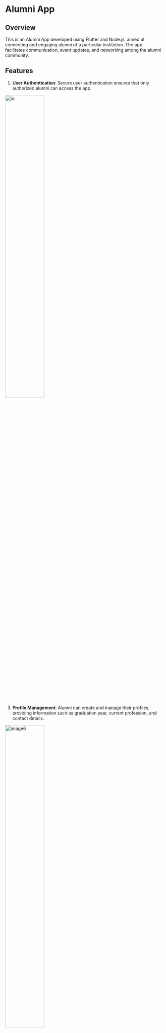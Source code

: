 # Alumni App

## Overview

This is an Alumni App developed using Flutter and Node.js, aimed at connecting and engaging alumni of a particular institution. The app facilitates communication, event updates, and networking among the alumni community.

## Features

1. **User Authentication**: Secure user authentication ensures that only authorized alumni can access the app.

<img src="https://github.com/09aryan/AlmaBase/assets/99637603/4df39807-ca7d-45ef-80f4-79f7d8c790f2" alt="io" width="50%">



3. **Profile Management**: Alumni can create and manage their profiles, providing information such as graduation year, current profession, and contact details.

<img src="https://github.com/09aryan/AlmaBase/assets/99637603/33d2f42f-8c65-485b-a6c0-f61926820771" alt="image6" width="50%">

5. **News Feed**: Stay updated with the latest news, events, and achievements of fellow alumni and the alma mater.

<img src="https://github.com/09aryan/AlmaBase/assets/99637603/ed72b79c-cab3-4db2-bd6d-f0888df5a4c6" alt="am7" width="50%">

9. **Directory**: Easily search and connect with other alumni based on various criteria such as graduation year, location, and profession.
 
<img src="https://github.com/09aryan/AlmaBase/assets/99637603/49cbc0bf-ee6f-486b-91ab-8356585d9063" alt="y" width="50%">

11. **Messaging**: Private messaging allows alumni to communicate directly within the app, fostering networking and collaboration.

<img src="https://github.com/09aryan/AlmaBase/assets/99637603/5d02219e-c683-40d7-8406-e48d55ebfbee" alt="image5" width="50%">

11. **Push Notifications**: Receive instant updates on important announcements, events, and messages through push notifications.

<img src="https://github.com/09aryan/AlmaBase/assets/99637603/5d02219e-c683-40d7-8406-e48d55ebfbee" alt="image5" width="50%">

## Getting Started

Follow these steps to get the app up and running on your local machine:

# Navigate to the project directory
cd alumni-app

# Install dependencies
flutter pub get

# Set up your Node.js server
1. Clone the server repository (if separate) or create your own Node.js server.
2. Configure the server to handle authentication, user profiles, and other required functionalities.

# Update the app to communicate with your Node.js server
- Modify API endpoints in the app to match your server routes.
- Update authentication and data fetching logic accordingly.

# Run the app
flutter run

# Configuration

## Update App and Server Details

Update the following configuration files with your server and app details:

- `lib/config/api_config.dart`

```dart
class ApiConfig {
  static const String baseUrl = 'YOUR_SERVER_BASE_URL';
  // Add other API-related configurations as needed
}
